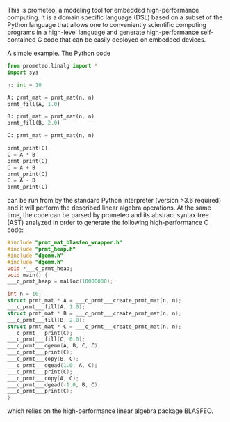 This is prometeo, a modeling tool for embedded high-performance computing. It is a 
domain specific language (DSL) based on a subset of the Python language that allows 
one to conveniently scientific computing programs in a high-level language and generate
high-performance self-contained C code that can be easily deployed on embedded devices.

A simple example. The Python code
```python
from prometeo.linalg import *
import sys 

n: int = 10

A: prmt_mat = prmt_mat(n, n)
prmt_fill(A, 1.0)

B: prmt_mat = prmt_mat(n, n)
prmt_fill(B, 2.0)

C: prmt_mat = prmt_mat(n, n)

prmt_print(C)
C = A * B
prmt_print(C)
C = A + B
prmt_print(C)
C = A - B
prmt_print(C)
```
can be run from by the standard Python interpreter (version >3.6 required) and it 
will perform the described linear algebra operations. At the same time, the code
can be parsed by prometeo and its abstract syntax tree (AST) analyzed in order
to generate the following high-performance C code:
```c
#include "prmt_mat_blasfeo_wrapper.h"
#include "prmt_heap.h"
#include "dgemm.h"
#include "dgemm.h"
void *___c_prmt_heap; 
void main() { 
___c_prmt_heap = malloc(10000000); 

int n = 10;
struct prmt_mat * A = ___c_prmt___create_prmt_mat(n, n);
___c_prmt___fill(A, 1.0);
struct prmt_mat * B = ___c_prmt___create_prmt_mat(n, n);
___c_prmt___fill(B, 2.0);
struct prmt_mat * C = ___c_prmt___create_prmt_mat(n, n);
___c_prmt___print(C);
___c_prmt___fill(C, 0.0);
___c_prmt___dgemm(A, B, C, C);
___c_prmt___print(C);
___c_prmt___copy(B, C);
___c_prmt___dgead(1.0, A, C);
___c_prmt___print(C);
___c_prmt___copy(A, C);
___c_prmt___dgead(-1.0, B, C);
___c_prmt___print(C);
}
```
which relies on the high-performance linear algebra package BLASFEO.
